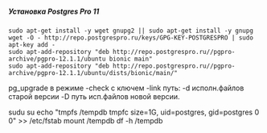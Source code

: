 ##### Установка Postgres Pro 11
```
sudo apt-get install -y wget gnupg2 || sudo apt-get install -y gnupg
wget -O - http://repo.postgrespro.ru/keys/GPG-KEY-POSTGRESPRO | sudo apt-key add -
sudo apt-add-repository "deb http://repo.postgrespro.ru//pgpro-archive/pgpro-12.1.1/ubuntu bionic main"
sudo apt-add-repository "deb http://repo.postgrespro.ru//pgpro-archive/pgpro-12.1.1/ubuntu/dists/bionic/main/"

```
pg_upgrade в режиме -check с ключем -link путь:  -d исполн.файлов старой версии -D путь исп.файлов новой версии.

sudu su
echo "tmpfs /tempdb tmpfc size=1G, uid=postgres, gid=postgres 0 0" >> /etc/fstab
mount /tempdb
df -h /tempdb





